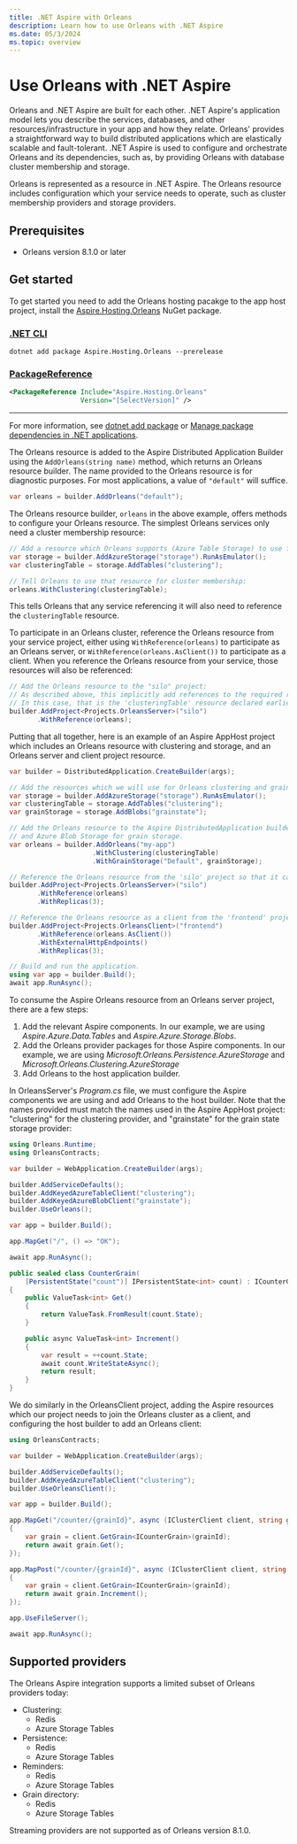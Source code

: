 ```yaml
---
title: .NET Aspire with Orleans
description: Learn how to use Orleans with .NET Aspire
ms.date: 05/3/2024
ms.topic: overview
---
```


# Use Orleans with .NET Aspire

Orleans and .NET Aspire are built for each other. .NET Aspire's application model lets you describe the services, databases, and other resources/infrastructure in your app and how they relate. Orleans' provides a straightforward way to build distributed applications which are elastically scalable and fault-tolerant. .NET Aspire is used to configure and orchestrate Orleans and its dependencies, such as, by providing Orleans with database cluster membership and storage.

Orleans is represented as a resource in .NET Aspire. The Orleans resource includes configuration which your service needs to operate, such as cluster membership providers and storage providers.

## Prerequisites

- Orleans version 8.1.0 or later

## Get started

To get started you need to add the Orleans hosting pacakge to the app host project, install the [Aspire.Hosting.Orleans](https://www.nuget.org/packages/Aspire.Hosting.Orleans) NuGet package.

### [.NET CLI](#tab/dotnet-cli)

```dotnetcli
dotnet add package Aspire.Hosting.Orleans --prerelease
```

### [PackageReference](#tab/package-reference)

```xml
<PackageReference Include="Aspire.Hosting.Orleans"
                  Version="[SelectVersion]" />
```

---

For more information, see [dotnet add package](/dotnet/core/tools/dotnet-add-package) or [Manage package dependencies in .NET applications](/dotnet/core/tools/dependencies).

The Orleans resource is added to the Aspire Distributed Application Builder using the `AddOrleans(string name)` method, which returns an Orleans resource builder.
The name provided to the Orleans resource is for diagnostic purposes. For most applications, a value of `"default"` will suffice.

```csharp
var orleans = builder.AddOrleans("default");
```

The Orleans resource builder, `orleans` in the above example, offers methods to configure your Orleans resource. The simplest Orleans services only need a cluster membership resource:

```csharp
// Add a resource which Orleans supports (Azure Table Storage) to use for cluster membership:
var storage = builder.AddAzureStorage("storage").RunAsEmulator();
var clusteringTable = storage.AddTables("clustering");

// Tell Orleans to use that resource for cluster membership:
orleans.WithClustering(clusteringTable);
```

This tells Orleans that any service referencing it will also need to reference the `clusteringTable` resource.

To participate in an Orleans cluster, reference the Orleans resource from your service project, either using `WithReference(orleans)` to participate as an Orleans server, or `WithReference(orleans.AsClient())` to participate as a client. When you reference the Orleans resource from your service, those resources will also be referenced:

```csharp
// Add the Orleans resource to the "silo" project:
// As described above, this implicitly add references to the required resources.
// In this case, that is the 'clusteringTable' resource declared earlier.
builder.AddProject<Projects.OrleansServer>("silo")
       .WithReference(orleans);
```

Putting that all together, here is an example of an Aspire AppHost project which includes an Orleans resource with clustering and storage, and an Orleans server and client project resource.

```csharp
var builder = DistributedApplication.CreateBuilder(args);

// Add the resources which we will use for Orleans clustering and grain state storage.
var storage = builder.AddAzureStorage("storage").RunAsEmulator();
var clusteringTable = storage.AddTables("clustering");
var grainStorage = storage.AddBlobs("grainstate");

// Add the Orleans resource to the Aspire DistributedApplication builder, then configure it with Azure Table Storage for clustering
// and Azure Blob Storage for grain storage.
var orleans = builder.AddOrleans("my-app")
                     .WithClustering(clusteringTable)
                     .WithGrainStorage("Default", grainStorage);

// Reference the Orleans resource from the 'silo' project so that it can join the Orleans cluster as a service.
builder.AddProject<Projects.OrleansServer>("silo")
       .WithReference(orleans)
       .WithReplicas(3);

// Reference the Orleans resource as a client from the 'frontend' project so that it can connect to the Orleans cluster.
builder.AddProject<Projects.OrleansClient>("frontend")
       .WithReference(orleans.AsClient())
       .WithExternalHttpEndpoints()
       .WithReplicas(3);

// Build and run the application.
using var app = builder.Build();
await app.RunAsync();
```

To consume the Aspire Orleans resource from an Orleans server project, there are a few steps:

1. Add the relevant Aspire components. In our example, we are using _Aspire.Azure.Data.Tables_ and _Aspire.Azure.Storage.Blobs_.
2. Add the Orleans provider packages for those Aspire components. In our example, we are using _Microsoft.Orleans.Persistence.AzureStorage_ and _Microsoft.Orleans.Clustering.AzureStorage_
3. Add Orleans to the host application builder.

In OrleansServer's _Program.cs_ file, we must configure the Aspire components we are using and add Orleans to the host builder. Note that the names provided must match the names used in the Aspire AppHost project: "clustering" for the clustering provider, and "grainstate" for the grain state storage provider:

```csharp
using Orleans.Runtime;
using OrleansContracts;

var builder = WebApplication.CreateBuilder(args);

builder.AddServiceDefaults();
builder.AddKeyedAzureTableClient("clustering");
builder.AddKeyedAzureBlobClient("grainstate");
builder.UseOrleans();

var app = builder.Build();

app.MapGet("/", () => "OK");

await app.RunAsync();

public sealed class CounterGrain(
    [PersistentState("count")] IPersistentState<int> count) : ICounterGrain
{
    public ValueTask<int> Get()
    {
        return ValueTask.FromResult(count.State);
    }

    public async ValueTask<int> Increment()
    {
        var result = ++count.State;
        await count.WriteStateAsync();
        return result;
    }
}
```

We do similarly in the OrleansClient project, adding the Aspire resources which our project needs to join the Orleans cluster as a client, and configuring the host builder to add an Orleans client:

```csharp
using OrleansContracts;

var builder = WebApplication.CreateBuilder(args);

builder.AddServiceDefaults();
builder.AddKeyedAzureTableClient("clustering");
builder.UseOrleansClient();

var app = builder.Build();

app.MapGet("/counter/{grainId}", async (IClusterClient client, string grainId) =>
{
    var grain = client.GetGrain<ICounterGrain>(grainId);
    return await grain.Get();
});

app.MapPost("/counter/{grainId}", async (IClusterClient client, string grainId) =>
{
    var grain = client.GetGrain<ICounterGrain>(grainId);
    return await grain.Increment();
});

app.UseFileServer();

await app.RunAsync();
```

## Supported providers

The Orleans Aspire integration supports a limited subset of Orleans providers today:

- Clustering:
  - Redis
  - Azure Storage Tables
- Persistence:
  - Redis
  - Azure Storage Tables
- Reminders:
  - Redis
  - Azure Storage Tables
- Grain directory:
  - Redis
  - Azure Storage Tables

Streaming providers are not supported as of Orleans version 8.1.0.
